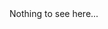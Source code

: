 <head>
  <link rel="icon" href="favicon.ico" type="image/gif" sizes="16x16">
  <style>
    a, hr {
      display: none;
    }
  </style>
</head>
Nothing to see here...
